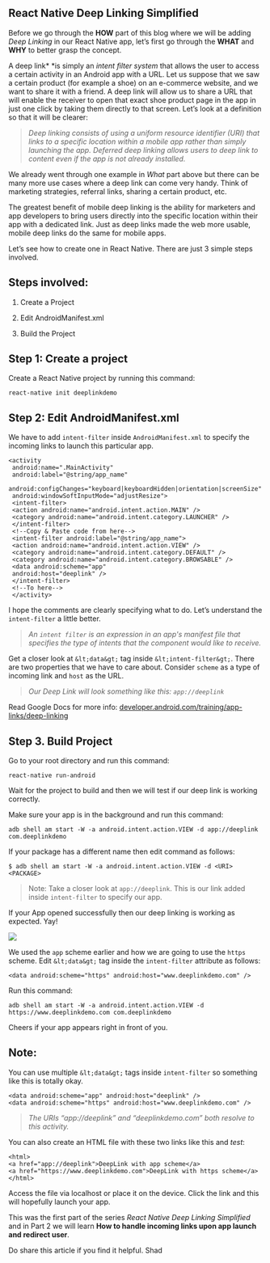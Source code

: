 ## React Native Deep Linking Simplified


Before we go through the **HOW** part of this blog where we will be adding *Deep Linking* in our React Native app, let’s first go through the **WHAT** and **WHY** to better grasp the concept.

A deep link* *is simply an *intent filter system* that allows the user to access a certain activity in an Android app with a URL. Let us suppose that we saw a certain product (for example a shoe) on an e-commerce website, and we want to share it with a friend. A deep link will allow us to share a URL that will enable the receiver to open that exact shoe product page in the app in just one click by taking them directly to that screen. Let’s look at a definition so that it will be clearer:
> *Deep linking consists of using a uniform resource identifier (URI) that links to a specific location within a mobile app rather than simply launching the app. Deferred deep linking allows users to deep link to content even if the app is not already installed.*

We already went through one example in *What* part above but there can be many more use cases where a deep link can come very handy. Think of marketing strategies, referral links, sharing a certain product, etc.

The greatest benefit of mobile deep linking is the ability for marketers and app developers to bring users directly into the specific location within their app with a dedicated link. Just as deep links made the web more usable, mobile deep links do the same for mobile apps.

Let’s see how to create one in React Native. There are just 3 simple steps involved.

## Steps involved:

1. Create a Project

1. Edit AndroidManifest.xml

1. Build the Project

## Step 1: Create a project

Create a React Native project by running this command:

```
react-native init deeplinkdemo
```


## Step 2: Edit AndroidManifest.xml

We have to add `intent-filter` inside `AndroidManifest.xml` to specify the incoming links to launch this particular app.

```
<activity
 android:name=".MainActivity"
 android:label="@string/app_name"
 android:configChanges="keyboard|keyboardHidden|orientation|screenSize"
 android:windowSoftInputMode="adjustResize">
 <intent-filter>
 <action android:name="android.intent.action.MAIN" />
 <category android:name="android.intent.category.LAUNCHER" />
 </intent-filter>
 <!--Copy & Paste code from here-->
 <intent-filter android:label="@string/app_name">
 <action android:name="android.intent.action.VIEW" />
 <category android:name="android.intent.category.DEFAULT" />
 <category android:name="android.intent.category.BROWSABLE" />
 <data android:scheme="app"
 android:host="deeplink" />
 </intent-filter>
 <!--To here-->
 </activity>
```


I hope the comments are clearly specifying what to do. Let’s understand the `intent-filter` a little better.
> *An `intent filter` is an expression in an app's manifest file that specifies the type of intents that the component would like to receive.*

Get a closer look at `&lt;data&gt;` tag inside `&lt;intent-filter&gt;`. There are two properties that we have to care about. Consider `scheme` as a type of incoming link and `host` as the URL.
> *Our Deep Link will look something like this: `app://deeplink`*

Read Google Docs for more info: [developer.android.com/training/app-links/deep-linking](https://developer.android.com/training/app-links/deep-linking)

## Step 3. Build Project

Go to your root directory and run this command:

```
react-native run-android
```


Wait for the project to build and then we will test if our deep link is working correctly.

Make sure your app is in the background and run this command:

```
adb shell am start -W -a android.intent.action.VIEW -d app://deeplink com.deeplinkdemo
```


If your package has a different name then edit command as follows:

```
$ adb shell am start -W -a android.intent.action.VIEW -d <URI> <PACKAGE>
```

> Note: Take a closer look at `app://deeplink`. This is our link added inside `intent-filter` to specify our app.

If your App opened successfully then our deep linking is working as expected. Yay!

![](https://cdn.hashnode.com/res/hashnode/image-dev/upload/v1626428546683/BKSVDKWbB.gif)

We used the `app` scheme earlier and how we are going to use the `https` scheme. Edit `&lt;data&gt;` tag inside the `intent-filter` attribute as follows:

```
<data android:scheme="https" android:host="www.deeplinkdemo.com" />
```


Run this command:

```
adb shell am start -W -a android.intent.action.VIEW -d https://www.deeplinkdemo.com com.deeplinkdemo
```


Cheers if your app appears right in front of you.

## Note:

You can use multiple `&lt;data&gt;` tags inside `intent-filter` so something like this is totally okay.

```
<data android:scheme="app" android:host="deeplink" />
<data android:scheme="https" android:host="www.deeplinkdemo.com" />
```

> *The URIs “app://deeplink” and “deeplinkdemo.com” both resolve to this activity.*

You can also create an HTML file with these two links like this and *test*:

```
<html>
<a href="app://deeplink">DeepLink with app scheme</a>
<a href="https://www.deeplinkdemo.com">DeepLink with https scheme</a>
</html>
```


Access the file via localhost or place it on the device. Click the link and this will hopefully launch your app.

This was the first part of the series *React Native Deep Linking Simplified* and in Part 2 we will learn **How to handle incoming links upon app launch and redirect user**.

Do share this article if you find it helpful.
Shad